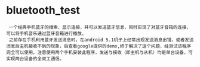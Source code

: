 # bluetooth_test
     一个经典手机蓝牙的搜索、显示连接，并可以发送蓝牙信息，同时实现了对蓝牙音箱的连接，可以将手机音乐通过蓝牙音箱进行播放。
     之前存在手机利用蓝牙发送消息时，在android 5.1机子上经常出现发送消息出错，或者发送消息后主机接收不到的现象，后查看google提供的demo,终于解决了这个问题，经测试该程序完全可以使用。注意使用两个手机安装此程序，发送与接收（即主机与从机）均是单台设备，可实现两台设备的全双工通信。
